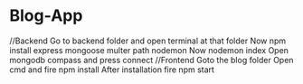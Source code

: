 # Blog-App
//Backend
 Go to backend folder and open terminal at that folder
 Now npm install express mongoose multer path nodemon
 Now nodemon index
 Open mongodb compass and press connect
 //Frontend
 Goto the blog folder
 Open cmd and fire npm install
 After installation fire npm start

 
 
 
